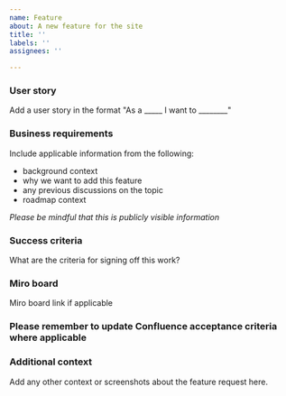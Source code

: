 ```yaml
---
name: Feature
about: A new feature for the site
title: ''
labels: ''
assignees: ''

---
```


### User story
Add a user story in the format "As a _____ I want to ________"

### Business requirements
Include applicable information from the following:
- background context
- why we want to add this feature
- any previous discussions on the topic
- roadmap context

*Please be mindful that this is publicly visible information*

### Success criteria
What are the criteria for signing off this work?

### Miro board
Miro board link if applicable

### Please remember to update Confluence acceptance criteria where applicable

### Additional context
Add any other context or screenshots about the feature request here.
